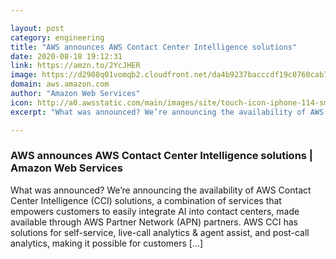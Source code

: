 ```yaml
---

layout: post
category: engineering
title: "AWS announces AWS Contact Center Intelligence solutions"
date: 2020-08-18 19:12:31
link: https://amzn.to/2YcJHER
image: https://d2908q01vomqb2.cloudfront.net/da4b9237bacccdf19c0760cab7aec4a8359010b0/2020/08/14/Site-Merch_ML-CCI_Blog.png
domain: aws.amazon.com
author: "Amazon Web Services"
icon: http://a0.awsstatic.com/main/images/site/touch-icon-iphone-114-smile.png
excerpt: "What was announced? We’re announcing the availability of AWS Contact Center Intelligence (CCI) solutions, a combination of services that empowers customers to easily integrate AI into contact centers, made available through AWS Partner Network (APN) partners. AWS CCI has solutions for self-service, live-call analytics &amp; agent assist, and post-call analytics, making it possible for customers […]"

---
```


### AWS announces AWS Contact Center Intelligence solutions | Amazon Web Services

What was announced? We’re announcing the availability of AWS Contact Center Intelligence (CCI) solutions, a combination of services that empowers customers to easily integrate AI into contact centers, made available through AWS Partner Network (APN) partners. AWS CCI has solutions for self-service, live-call analytics &amp; agent assist, and post-call analytics, making it possible for customers […]